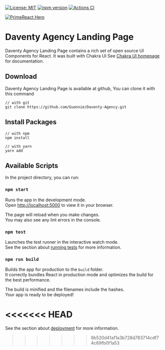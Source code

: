 
[![License: MIT](https://img.shields.io/badge/License-MIT-yellow.svg)](https://opensource.org/licenses/MIT)
[![npm version](https://badge.fury.io/js/primereact.svg)](https://badge.fury.io/js/primereact)
[![Actions CI](https://github.com/primefaces/primereact/workflows/NodeJS%20CI/badge.svg)](https://github.com/primefaces/primereact/actions/workflows/node.js.yml)

[![PrimeReact Hero](https://firebasestorage.googleapis.com/v0/b/medical-app-e829e.appspot.com/o/DaventyPreview.png?alt=media&token=7da772e1-6814-4899-968a-f4321b016c9b)](https://daventy-agency.herokuapp.com/)

# Daventy Agency Landing Page

Daventy Agency Landing Page contains a rich set of open source UI Components for React. It was built with Chakra UI See [Chakra UI homepage](https://chakra-ui.com/) for documentation.

## Download

Daventy Agency Landing Page is available at github, You can clone it with this command

```
// with git
git clone https://github.com/Guonnie/Daventy-Agency.git
```

## Install Packages
```
// with npm
npm install

// with yarn
yarn add 
```


## Available Scripts

In the project directory, you can run:

### `npm start`

Runs the app in the development mode.\
Open [http://localhost:5000](http://localhost:5000) to view it in your browser.

The page will reload when you make changes.\
You may also see any lint errors in the console.

### `npm test`

Launches the test runner in the interactive watch mode.\
See the section about [running tests](https://facebook.github.io/create-react-app/docs/running-tests) for more information.

### `npm run build`

Builds the app for production to the `build` folder.\
It correctly bundles React in production mode and optimizes the build for the best performance.

The build is minified and the filenames include the hashes.\
Your app is ready to be deployed!

<<<<<<< HEAD
=======
See the section about [deployment](https://facebook.github.io/create-react-app/docs/deployment) for more information.

>>>>>>> 9b520d41af1a3b728d783714cdf74c69fb0f1a53

